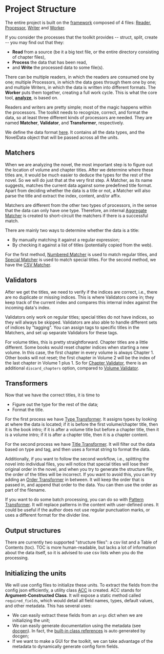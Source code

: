 # Project Structure

The entire project is built on the [framework](/novel_tools/framework) composed of 4 files: [Reader](/novel_tools/framework/reader.py), [Processor](/novel_tools/framework/processor.py), [Writer](/novel_tools/framework/writer.py) and [Worker](/novel_tools/framework/worker.py).

If you consider the processes that the toolkit provides -- struct, split, create -- you may find out that they:

- **Read** from a source (be it a big text file, or the entire directory consisting of chapter files),
- **Process** the data that has been read,
- and **Write** the processed data to some file(s).

There can be multiple readers, in which the readers are consumed one by one; multiple Processors, in which the data goes through them one by one; and multiple Writers, in which the data is written into different formats. The **Worker** puts them together, creating a full work cycle. This is what the core tool, [**analyze**](/novel_tools/toolkit/analyze_novel.py), is based on.

Readers and writers are pretty simple; most of the magic happens within the processors. The toolkit needs to recognize, correct, and format the data, so at least three different kinds of processors are needed. They are named **Matcher**, **Validator**, and **Transformer**, respectively.

We define the data format [here](/novel_tools/common/data.py). It contains all the data types, and the NovelData object that will be passed across all the units.

## Matchers

When we are analyzing the novel, the most important step is to figure out the location of volume and chapter titles. After we determine where these titles are, it would be much easier to deduce the types for the rest of the novel. So we will do just that at the very first step. A Matcher, as its name suggests, matches the current data against some predefined title format. Apart from deciding whether the data is a title or not, a Matcher will also parse the title and extract the index, content, and/or affix.

Matchers are different from the other two types of processors, in the sense that the data can only have one type. Therefore, an internal [Aggregate Matcher](/novel_tools/processors/matchers/__aggregate_matcher__.py) is created to short-circuit the matchers if there is a successful match.

There are mainly two ways to determine whether the data is a title:

- By manually matching it against a regular expression;
- By checking it against a list of titles (potentially copied from the web).

For the first method, [Numbered Matcher](/novel_tools/processors/matchers/numbered_matcher.py) is used to match regular titles, and [Special Matcher](/novel_tools/processors/matchers/special_matcher.py) is used to match special titles. For the second method, we have the [CSV Matcher](/novel_tools/processors/matchers/csv_matcher.py).

## Validators

After we get the titles, we need to verify if the indices are correct, i.e., there are no duplicate or missing indices. This is where Validators come in; they keep track of the current index and compares this internal index against the incoming data's index.

Validators only work on regular titles; special titles do not have indices, so they will always be skipped. Validators are also able to handle different sets of indices by "tagging". You can assign tags to specific titles in the Matchers, and set up separate Validators for these tags.

For volume titles, this is pretty straightforward. Chapter titles are a little different. Some books would reset chapter indices when starting a new volume. In this case, the first chapter in every volume is always Chapter 1. Other books will not reset; the first chapter in Volume 2 will be the index of the last chapter in Volume 1 plus 1. So for [Chapter Validator](/novel_tools/processors/validators/chapter_validator.py), there is an additional `discard_chapters` option, compared to [Volume Validator](/novel_tools/processors/validators/volume_validator.py).

## Transformers

Now that we have the correct titles, it is time to

- Figure out the type for the rest of the data;
- Format the title.

For the first process we have [Type Transformer](/novel_tools/processors/transformers/type_transformer.py). It assigns types by looking at where the data is located; if it is before the first volume/chapter title, then it is the book intro; if it is after a volume title but before a chapter title, then it is a volume intro; if it is after a chapter title, then it is a chapter content.

For the second process we have [Title Transformer](/novel_tools/processors/transformers/title_transformer.py). It will filter out the data based on type and tag, and then uses a format string to format the data.

Additionally, if you want to follow the second workflow, i.e., splitting the novel into individual files, you will notice that special titles will lose their original order in the novel, and when you try to generate the structure file, the order of the titles will be incorrect. If you want to avoid this, you can try adding an [Order Transformer](/novel_tools/processors/transformers/order_transformer.py) in between. It will keep the order that is passed in, and append that order to the data. You can then use the order as part of the filename.

If you want to do some batch processing, you can do so with [Pattern Transformer](/novel_tools/processors/transformers/pattern_transformer.py). It will replace patterns in the content with user-defined ones. It could be useful if the author does not use regular punctuation marks, or uses a different format for the divider line.

## Output structures

There are currently two supported "structure files": a csv list and a Table of Contents (toc). TOC is more human-readable, but lacks a lot of information about the data itself, so it is advised to use csv lists when you do the processing.

## Initializing the units

We will use config files to initialize these units. To extract the fields from the config json efficiently, a utility class [ACC](/novel_tools/common/acc.py) is created. ACC stands for **Argument-Constructed Class**. It will expose a static method called `required_fields`, which would detail all field names, types, default values, and other metadata. This has several uses:

- We can easily extract these fields from an `args` dict when we are initializing the unit;
- We can easily generate documentation using the metadata (see [docgen](/novel_tools/toolkit/generate_docs.py)). In fact, the [built-in class references](/docs/references.md) is auto generated by docgen;
- If we want to make a GUI for the toolkit, we can take advantage of the metadata to dynamically generate config form fields.